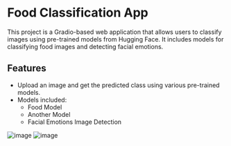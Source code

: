 # Food Classification App

This project is a Gradio-based web application that allows users to classify images using pre-trained models from Hugging Face. It includes models for classifying food images and detecting facial emotions.

## Features

- Upload an image and get the predicted class using various pre-trained models.
- Models included:
  - Food Model
  - Another Model
  - Facial Emotions Image Detection



![image](https://github.com/Rickets99/imageclassification/assets/144393706/61c89edb-78f2-4514-aa7b-503d5e82130e)
![image](https://github.com/Rickets99/imageclassification/assets/144393706/35845a66-da59-4a08-9600-df03d0b0b9b2)
